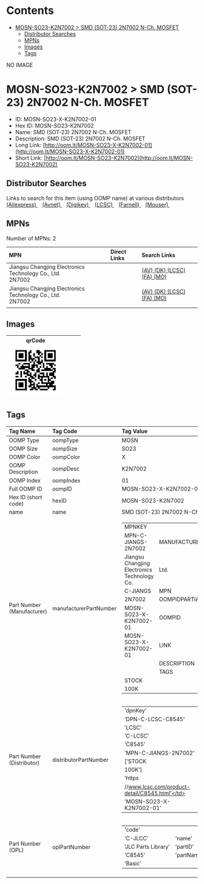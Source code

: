 



Contents
========

* [MOSN-SO23-K2N7002 > SMD (SOT-23) 2N7002 N-Ch. MOSFET](#mosn-so23-k2n7002--smd-sot-23-2n7002-n-ch-mosfet)
	* [Distributor Searches](#distributor-searches)
	* [MPNs](#mpns)
	* [Images](#images)
	* [Tags](#tags)
  
NO IMAGE  
# MOSN-SO23-K2N7002 > SMD (SOT-23) 2N7002 N-Ch. MOSFET

- ID: MOSN-SO23-X-K2N7002-01
- Hex ID: MOSN-SO23-K2N7002
- Name: SMD (SOT-23) 2N7002 N-Ch. MOSFET
- Description: SMD (SOT-23) 2N7002 N-Ch. MOSFET
- Long Link: [http://oom.lt/MOSN-SO23-X-K2N7002-01](http://oom.lt/MOSN-SO23-X-K2N7002-01)
- Short Link: [http://oom.lt/MOSN-SO23-K2N7002](http://oom.lt/MOSN-SO23-K2N7002)

## Distributor Searches
  
Links to search for this item (using OOMP name) at various distributors  
[(Aliexpress) ](https://www.aliexpress.com/wholesale?SearchText=1117SMD+SOT-23+2N7002+N-Ch.+MOSFET)&nbsp;&nbsp;&nbsp;[(Avnet) ](https://www.avnet.com/shop/us/search/SMD+SOT-23+2N7002+N-Ch.+MOSFET)&nbsp;&nbsp;&nbsp;[(Digikey) ](https://www.digikey.co.uk/en/products/result?s=SMD+SOT-23+2N7002+N-Ch.+MOSFET)&nbsp;&nbsp;&nbsp;[(LCSC) ](https://www.lcsc.com/search?q=SMD+SOT-23+2N7002+N-Ch.+MOSFET)&nbsp;&nbsp;&nbsp;[(Farnell) ](https://uk.farnell.com/search?st=SMD+SOT-23+2N7002+N-Ch.+MOSFET)&nbsp;&nbsp;&nbsp;[(Mouser) ](https://www.mouser.com/c/?q=SMD+SOT-23+2N7002+N-Ch.+MOSFET)&nbsp;&nbsp;&nbsp;
## MPNs
  
Number of MPNs: 2  

|MPN|Direct Links|Search Links|
| :--- | :--- | :--- |
|Jiangsu Changjing Electronics Technology Co., Ltd.<br>2N7002||[(AV) ](https://www.avnet.com/shop/us/search/2N7002)[(DK) ](https://www.digikey.co.uk/products/en?keywords=2N7002)[(LCSC) ](https://www.lcsc.com/search?q=2N7002)[(FA) ](https://uk.farnell.com/search?st=2N7002)[(MO) ](https://www.mouser.com/c/?q=2N7002)|
|Jiangsu Changjing Electronics Technology Co., Ltd.<br>2N7002||[(AV) ](https://www.avnet.com/shop/us/search/2N7002)[(DK) ](https://www.digikey.co.uk/products/en?keywords=2N7002)[(LCSC) ](https://www.lcsc.com/search?q=2N7002)[(FA) ](https://uk.farnell.com/search?st=2N7002)[(MO) ](https://www.mouser.com/c/?q=2N7002)|
||||

## Images
  

|qrCode<br>[![](https://raw.githubusercontent.com/oomlout/oomlout_OOMP_parts_V2/main/MOSN/SO23/X/K2N7002/01/qrCode_140.png)](https://github.com/oomlout/oomlout_OOMP_parts_V2/tree/main/MOSN/SO23/X/K2N7002/01/qrCode.png)||||
| :---: | :---: | :---: | :---: |

## Tags
  

|Tag Name|Tag Code|Tag Value|
| :--- | :--- | :--- |
|OOMP Type|oompType|MOSN|
|OOMP Size|oompSize|SO23|
|OOMP Color|oompColor|X|
|OOMP Description|oompDesc|K2N7002|
|OOMP Index|oompIndex|01|
|Full OOMP ID|oompID|MOSN-SO23-X-K2N7002-01|
|Hex ID (short code)|hexID|MOSN-SO23-K2N7002|
|name|name|SMD (SOT-23) 2N7002 N-Ch. MOSFET|
|Part Number (Manufacturer)|manufacturerPartNumber|<table><tr><td>MPNKEY</td></tr><tr><td> MPN-C-JIANGS-2N7002</td><td> MANUFACTURER</td></tr><tr><td> Jiangsu Changjing Electronics Technology Co.</td><td> Ltd.</td><td> MANUCODE</td></tr><tr><td> C-JIANGS</td><td> MPN</td></tr><tr><td> 2N7002</td><td> OOMPIDPARTIAL</td></tr><tr><td> MOSN-SO23-X-K2N7002-01</td><td> OOMPID</td></tr><tr><td> MOSN-SO23-X-K2N7002-01</td><td> LINK</td></tr><tr><td> </td><td> DESCRIPTION</td></tr><tr><td> </td><td> TAGS</td></tr><tr><td> STOCK</td></tr><tr><td>100K</td></tr></table></td><td> <table><tr><td>MPNKEY</td></tr><tr><td> MPN-C-JIANGS-2N7002</td><td> MANUFACTURER</td></tr><tr><td> Jiangsu Changjing Electronics Technology Co.</td><td> Ltd.</td><td> MANUCODE</td></tr><tr><td> C-JIANGS</td><td> MPN</td></tr><tr><td> 2N7002</td><td> OOMPIDPARTIAL</td></tr><tr><td> MOSN-SO23-X-K2N7002-01</td><td> OOMPID</td></tr><tr><td> MOSN-SO23-X-K2N7002-01</td><td> LINK</td></tr><tr><td> </td><td> DESCRIPTION</td></tr><tr><td> </td><td> TAGS</td></tr><tr><td> STOCK</td></tr><tr><td>100K</td></tr></table>|
|Part Number (Distributor)|distributorPartNumber|<table><tr><td>'dpnKey'</td></tr><tr><td> 'DPN-C-LCSC-C8545'</td><td> 'DISTRIBUTOR'</td></tr><tr><td> 'LCSC'</td><td> 'DISTRCODE'</td></tr><tr><td> 'C-LCSC'</td><td> 'DPN'</td></tr><tr><td> 'C8545'</td><td> 'MPN'</td></tr><tr><td> 'MPN-C-JIANGS-2N7002'</td><td> 'TAGS'</td></tr><tr><td> ['STOCK</td></tr><tr><td>100K']</td><td> 'LINK'</td></tr><tr><td> 'https</td></tr><tr><td>//www.lcsc.com/product-detail/C8545.html'</td><td> 'OOMPID'</td></tr><tr><td> 'MOSN-SO23-X-K2N7002-01'</td></tr></table>|
|Part Number (OPL)|oplPartNumber|<table><tr><td>'code'</td></tr><tr><td> 'C-JLCC'</td><td> 'name'</td></tr><tr><td> 'JLC Parts Library'</td><td> 'partID'</td></tr><tr><td> 'C8545'</td><td> 'partName'</td></tr><tr><td> 'Basic'</td></tr></table>|
||||
